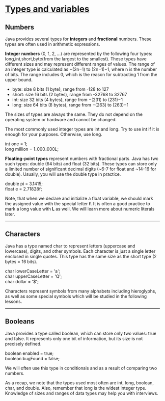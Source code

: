 # <span style="text-decoration: underline">Types and variables</style>
## Numbers
Java provides several types for **integers** and **fractional** numbers. 
These types are often used in arithmetic expressions.

**Integer numbers** (0, 1, 2, ...) are represented by the following four types: long,int,short,byte(from the largest to the smallest). These types have different sizes and may represent different ranges of values. The range of an integer type is calculated as −(2n−1) to (2n−1)−1, where n is the number of bits. The range includes 0, which is the reason for subtracting 1 from the upper bound.
- byte: size 8 bits (1 byte), range from -128 to 127
- short: size 16 bits (2 bytes), range from -32768 to 32767
- int: size 32 bits (4 bytes), range from −(231) to (231)−1
- long: size 64 bits (8 bytes), range from −(263) to (263)−1

The sizes of types are always the same. They do not depend on the operating system or hardware and cannot be changed.

The most commonly used integer types are int and long. Try to use int if it is enough for your purposes. Otherwise, use long.

int one = 1;
<br>long million = 1_000_000L;

**Floating-point types** represent numbers with fractional parts. Java has two such types: double (64 bits) and float (32 bits). These types can store only a limited number of significant decimal digits (~6-7 for float and ~14-16 for double). Usually, you will use the double type in practice.

double pi = 3.1415;
<br>float e = 2.71828f;

Note, that when we declare and initialize a float variable, we should mark the assigned value with the special letter **f**. It is often a good practice to mark a long value with **L** as well. We will learn more about numeric literals later.
<hr>

## Characters
Java has a type named char to represent letters (uppercase and lowercase), digits, and other symbols. Each character is just a single letter enclosed in single quotes. This type has the same size as the short type (2 bytes = 16 bits).

char lowerCaseLetter = 'a';
<br>char upperCaseLetter = 'Q';
<br>char dollar = '$';

Characters represent symbols from many alphabets including hieroglyphs, as well as some special symbols which will be studied in the following lessons.
<hr>

## Booleans
Java provides a type called boolean, which can store only two values: true and false. It represents only one bit of information, but its size is not precisely defined.

boolean enabled = true;
<br>boolean bugFound = false;

We will often use this type in conditionals and as a result of comparing two numbers.

As a recap, we note that the types used most often are int, long, boolean, char, and double. Also, remember that long is the widest integer type. Knowledge of sizes and ranges of data types may help you with interviews.
